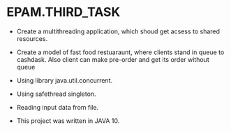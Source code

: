 # EPAM.THIRD_TASK
* Create a multithreading application, which shoud get acsess to shared resources.
* Create a model of fast food restuaraunt, where clients stand in queue to cashdask.
Also client can make pre-order and get its order without queue
* Using library java.util.concurrent.
* Using safethread singleton.
* Reading input data from file.

* This project was written in JAVA 10.
